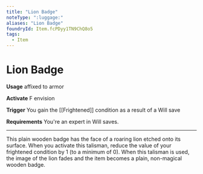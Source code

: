 ```yaml
---
title: "Lion Badge"
noteType: ":luggage:"
aliases: "Lion Badge"
foundryId: Item.fcPDyy1TN9ChQ8o5
tags:
  - Item
---
```


# Lion Badge

**Usage** affixed to armor

**Activate** F envision

**Trigger** You gain the [[Frightened]] condition as a result of a Will save

**Requirements** You're an expert in Will saves.

* * *

This plain wooden badge has the face of a roaring lion etched onto its surface. When you activate this talisman, reduce the value of your frightened condition by 1 (to a minimum of 0). When this talisman is used, the image of the lion fades and the item becomes a plain, non-magical wooden badge.

